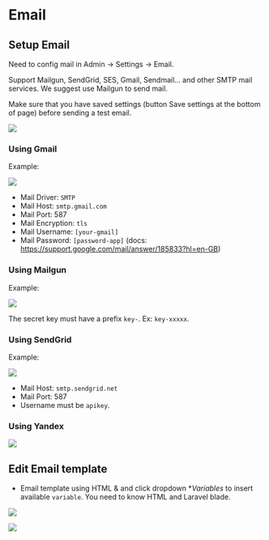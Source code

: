 # Email

## Setup Email

Need to config mail in Admin -> Settings -> Email.

Support Mailgun, SendGrid, SES, Gmail, Sendmail... and other SMTP mail services. We suggest use Mailgun to send mail.

Make sure that you have saved settings (button Save settings at the bottom of page) before sending a test email.

![](../cms/images/mail-1.jpg)

### Using Gmail

Example:

![](../cms/images/mail-2.jpg)

- Mail Driver: `SMTP`
- Mail Host: `smtp.gmail.com`
- Mail Port: 587
- Mail Encryption: `tls`
- Mail Username: `[your-gmail]`
- Mail Password: `[password-app]` (docs: https://support.google.com/mail/answer/185833?hl=en-GB)

### Using Mailgun

Example:

![](../cms/images/mail-3.jpg)

The secret key must have a prefix `key-`. Ex: `key-xxxxx`.

### Using SendGrid

Example:

![](../cms/images/mail-4.jpg)

- Mail Host: `smtp.sendgrid.net`
- Mail Port: 587
- Username must be `apikey`.

### Using Yandex

![](../cms/images/mail-5.jpg)

## Edit Email template

- Email template using HTML & and click dropdown **Variables* to insert available `variable`. You need to know HTML and Laravel blade.

![](../cms/images/mail-6.jpg)

![](../cms/images/mail-7.png)
